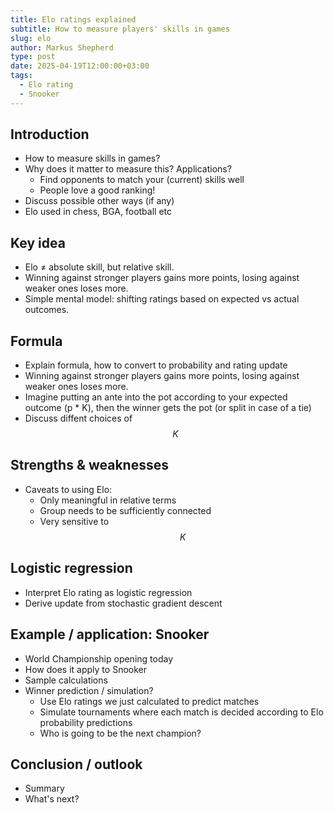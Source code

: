 ```yaml
---
title: Elo ratings explained
subtitle: How to measure players' skills in games
slug: elo
author: Markus Shepherd
type: post
date: 2025-04-19T12:00:00+03:00
tags:
  - Elo rating
  - Snooker
---
```


## Introduction

- How to measure skills in games?
- Why does it matter to measure this? Applications?
  - Find opponents to match your (current) skills well
  - People love a good ranking!
- Discuss possible other ways (if any)
- Elo used in chess, BGA, football etc


## Key idea

- Elo ≠ absolute skill, but relative skill.
- Winning against stronger players gains more points, losing against weaker ones loses more.
- Simple mental model: shifting ratings based on expected vs actual outcomes.


## Formula

- Explain formula, how to convert to probability and rating update
- Winning against stronger players gains more points, losing against weaker ones loses more.
- Imagine putting an ante into the pot according to your expected outcome (p * K), then the winner gets the pot (or split in case of a tie)
- Discuss diffent choices of $$K$$


## Strengths & weaknesses

- Caveats to using Elo:
  - Only meaningful in relative terms
  - Group needs to be sufficiently connected
  - Very sensitive to $$K$$


## Logistic regression

- Interpret Elo rating as logistic regression
- Derive update from stochastic gradient descent


## Example / application: Snooker

- World Championship opening today
- How does it apply to Snooker
- Sample calculations
- Winner prediction / simulation?
  - Use Elo ratings we just calculated to predict matches
  - Simulate tournaments where each match is decided according to Elo probability predictions
  - Who is going to be the next champion?


## Conclusion / outlook

- Summary
- What's next?
